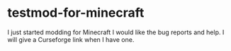# testmod-for-minecraft
I just started modding for Minecraft I would like the bug reports and help. I will give a Curseforge link when I have one.
